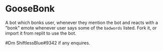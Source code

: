 # GooseBonk
A bot which bonks user, whenever they mention the bot and reacts with a "bonk" emote whenever user says some of the `badwords` listed. 
Fork it, or import it from replit to use the bot.


#Dm ShiftlessBlue#9342 if any enquires.
